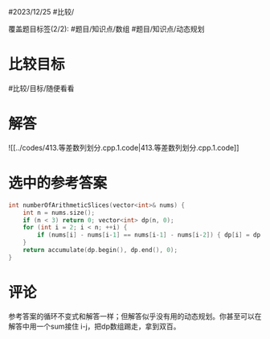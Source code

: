 #2023/12/25 #比较/

覆盖题目标签(2/2):  #题目/知识点/数组 #题目/知识点/动态规划 

# 比较目标

#比较/目标/随便看看 

# 解答

![[../codes/413.等差数列划分.cpp.1.code|413.等差数列划分.cpp.1.code]]

# 选中的参考答案

``` cpp
int numberOfArithmeticSlices(vector<int>& nums) {
	int n = nums.size();
	if (n < 3) return 0; vector<int> dp(n, 0);
	for (int i = 2; i < n; ++i) {
		if (nums[i] - nums[i-1] == nums[i-1] - nums[i-2]) { dp[i] = dp[i-1] + 1; }
	}
	return accumulate(dp.begin(), dp.end(), 0);
}
```

# 评论

参考答案的循环不变式和解答一样；但解答似乎没有用的动态规划。你甚至可以在解答中用一个sum接住 i-j，把dp数组踢走，拿到双百。